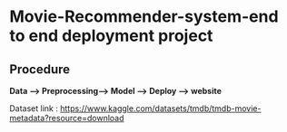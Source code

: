 # Movie-Recommender-system-end to end deployment project

## Procedure 
**Data --> Preprocessing--> Model --> Deploy --> website**

Dataset link : https://www.kaggle.com/datasets/tmdb/tmdb-movie-metadata?resource=download
